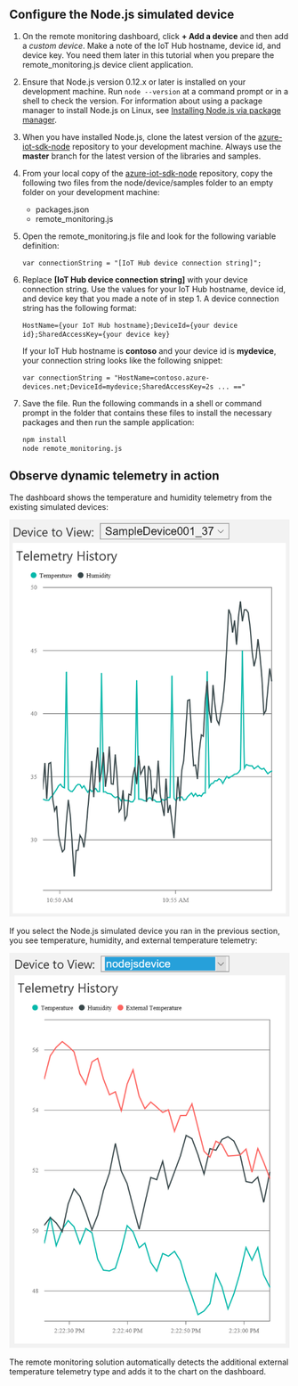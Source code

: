 ## Configure the Node.js simulated device
1. On the remote monitoring dashboard, click **+ Add a device** and then add a *custom device*. Make a note of the IoT Hub hostname, device id, and device key. You need them later in this tutorial when you prepare the remote_monitoring.js device client application.
2. Ensure that Node.js version 0.12.x or later is installed on your development machine. Run `node --version` at a command prompt or in a shell to check the version. For information about using a package manager to install Node.js on Linux, see [Installing Node.js via package manager][node-linux].
3. When you have installed Node.js, clone the latest version of the [azure-iot-sdk-node][lnk-github-repo] repository to your development machine. Always use the **master** branch for the latest version of the libraries and samples.
4. From your local copy of the [azure-iot-sdk-node][lnk-github-repo] repository, copy the following two files from the node/device/samples folder to an empty folder on your development machine:
   
   * packages.json
   * remote_monitoring.js
5. Open the remote_monitoring.js file and look for the following variable definition:
   
    ```
    var connectionString = "[IoT Hub device connection string]";
    ```
6. Replace **[IoT Hub device connection string]** with your device connection string. Use the values for your IoT Hub hostname, device id, and device key that you made a note of in step 1. A device connection string has the following format:
   
    ```
    HostName={your IoT Hub hostname};DeviceId={your device id};SharedAccessKey={your device key}
    ```
   
    If your IoT Hub hostname is **contoso** and your device id is **mydevice**, your connection string looks like the following snippet:
   
    ```
    var connectionString = "HostName=contoso.azure-devices.net;DeviceId=mydevice;SharedAccessKey=2s ... =="
    ```
7. Save the file. Run the following commands in a shell or command prompt in the folder that contains these files to install the necessary packages and then run the sample application:
   
    ```
    npm install
    node remote_monitoring.js
    ```

## Observe dynamic telemetry in action
The dashboard shows the temperature and humidity telemetry from the existing simulated devices:

![The default dashboard][image1]

If you select the Node.js simulated device you ran in the previous section, you see temperature, humidity, and external temperature telemetry:

![Add external temperature to the dashboard][image2]

The remote monitoring solution automatically detects the additional external temperature telemetry type and adds it to the chart on the dashboard.

[node-linux]: https://github.com/nodejs/node-v0.x-archive/wiki/Installing-Node.js-via-package-manager
[lnk-github-repo]: https://github.com/Azure/azure-iot-sdk-node
[image1]: media/iot-suite-send-external-temperature/image1.png
[image2]: media/iot-suite-send-external-temperature/image2.png
